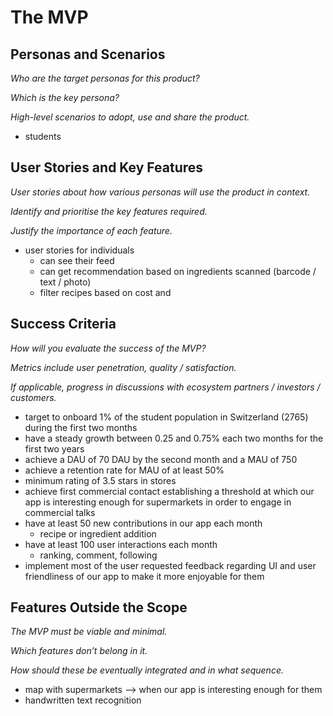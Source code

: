 # The MVP

## Personas and Scenarios

*Who are the target personas for this product?*

*Which is the key persona?*

*High-level scenarios to adopt, use and share the product.*

- students

## User Stories and Key Features

*User stories about how various personas will use the product in context.*

*Identify and prioritise the key features required.*

*Justify the importance of each feature.*

- user stories for individuals
    - can see their feed
    - can get recommendation based on ingredients scanned (barcode / text / photo)
    - filter recipes based on cost and 

## Success Criteria

*How will you evaluate the success of the MVP?*

*Metrics include user penetration, quality / satisfaction.*

*If applicable, progress in discussions with ecosystem partners / investors / customers.*

- target to onboard 1% of the student population in Switzerland (2765) during the first two months
- have a steady growth between 0.25 and 0.75% each two months for the first two years
- achieve a DAU of 70 DAU by the second month and a MAU of 750
- achieve a retention rate for MAU of at least 50%
- minimum rating of 3.5 stars in stores
- achieve first commercial contact establishing a threshold at which our app is interesting enough for supermarkets in order to engage in commercial talks
- have at least 50 new contributions in our app each month
    - recipe or ingredient addition
- have at least 100 user interactions each month
    - ranking, comment, following
- implement most of the user requested feedback regarding UI and user friendliness of our app to make it more enjoyable for them

## Features Outside the Scope

*The MVP must be viable and minimal.*

*Which features don’t belong in it.*

*How should these be eventually integrated and in what sequence.*

- map with supermarkets --> when our app is interesting enough for them
- handwritten text recognition
